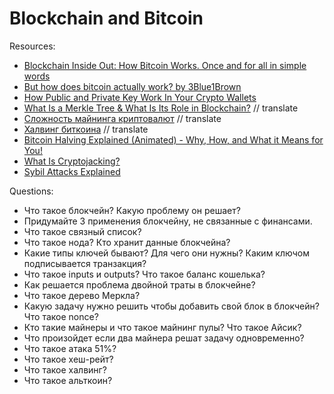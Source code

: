 # Blockchain and Bitcoin

Resources:

* [Blockchain Inside Out: How Bitcoin Works. Once and for all in simple words](https://vas3k.com/blog/blockchain/) 
* [But how does bitcoin actually work? by 3Blue1Brown](https://www.youtube.com/watch?v=bBC-nXj3Ng4)
* [How Public and Private Key Work In Your Crypto Wallets](https://www.youtube.com/watch?v=bvSJm7fHXto)
* [What Is a Merkle Tree & What Is Its Role in Blockchain?](https://learn.bybit.com/blockchain/what-is-merkle-tree/) // translate
* [Сложность майнинга криптовалют](https://forklog.com/cryptorium/chto-takoe-heshrejt-i-slozhnost-majninga-kriptovalyut/) // translate
* [Халвинг биткоина](https://forklog.com/cryptorium/chto-takoe-halving-bitkoina/) // translate
* [Bitcoin Halving Explained (Animated) - Why, How, and What it Means for You!](https://www.youtube.com/watch?v=oUusKpkSHkw)
* [What Is Cryptojacking?](https://academy.binance.com/en/articles/what-is-cryptojacking)
* [Sybil Attacks Explained](https://academy.binance.com/en/articles/sybil-attacks-explained)

Questions:

* Что такое блокчейн? Какую проблему он решает?
* Придумайте 3 применения блокчейну, не связанные с финансами.
* Что такое связный список?
* Что такое нода? Кто хранит данные блокчейна?
* Какие типы ключей бывают? Для чего они нужны? Каким ключом подписывается транзакция?
* Что такое inputs и outputs? Что такое баланс кошелька?
* Как решается проблема двойной траты в блокчейне?
* Что такое дерево Меркла?
* Какую задачу нужно решить чтобы добавить свой блок в блокчейн? Что такое nonce?
* Кто такие майнеры и что такое майнинг пулы? Что такое Айсик?
* Что произойдет если два майнера решат задачу одновременно?
* Что такое атака 51%?
* Что такое хеш-рейт?
* Что такое халвинг?
* Что такое альткоин?
